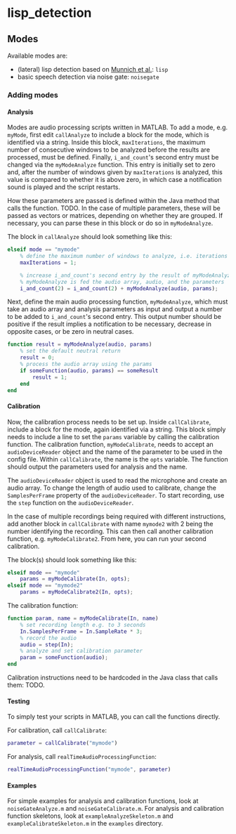 # lisp_detection

## Modes

Available modes are:

* (lateral) lisp detection based on [Munnich et al.](https://github.com/munnich/lateral-lisp): `lisp`
* basic speech detection via noise gate: `noisegate`

### Adding modes

#### Analysis

Modes are audio processing scripts written in MATLAB.
To add a mode, e.g. `myMode`, first edit `callAnalyze` to include a block for the mode, which is identified via a string.
Inside this block, `maxIterations`, the maximum number of consecutive windows to be analyzed before the results are processed, must be defined.
Finally, `i_and_count`'s second entry must be changed via the `myModeAnalyze` function.
This entry is initially set to zero and, after the number of windows given by `maxIterations` is analyzed, this value is compared to whether it is above zero, in which case a notification sound is played and the script restarts.

How these parameters are passed is defined within the Java method that calls the function. TODO.
In the case of multiple parameters, these will be passed as vectors or matrices, depending on whether they are grouped. If necessary, you can parse these in this block or do so in `myModeAnalyze`.

The block in `callAnalyze` should look something like this:

```Matlab
elseif mode == "mymode"
    % define the maximum number of windows to analyze, i.e. iterations of the function to be run before the result is analyzed
    maxIterations = 1;

    % increase i_and_count's second entry by the result of myModeAnalyze
    % myModeAnalyze is fed the audio array, audio, and the parameters
    i_and_count(2) = i_and_count(2) + myModeAnalyze(audio, params);
```

Next, define the main audio processing function, `myModeAnalyze`, which must take an audio array and analysis parameters as input and output a number to be added to `i_and_count`'s second entry.
This output number should be positive if the result implies a notification to be necessary, decrease in opposite cases, or be zero in neutral cases.

```Matlab
function result = myModeAnalyze(audio, params)
    % set the default neutral return
    result = 0;
    % process the audio array using the params
    if someFunction(audio, params) == someResult
        result = 1;
    end
end
```

#### Calibration

Now, the calibration process needs to be set up.
Inside `callCalibrate`, include a block for the mode, again identified via a string.
This block simply needs to include a line to set the `params` variable by calling the calibration function.
The calibration function, `myModeCalibrate`, needs to accept an `audioDeviceReader` object and the name of the parameter to be used in the config file.
Within `callCalibrate`, the name is the `opts` variable.
The function should output the parameters used for analysis and the name.

The `audioDeviceReader` object is used to read the microphone and create an audio array.
To change the length of audio used to calibrate, change the `SamplesPerFrame` property of the `audioDeviceReader`.
To start recording, use the `step` function on the `audioDeviceReader`.

In the case of multiple recordings being required with different instructions, add another block in `callCalibrate` with name `mymode2` with 2 being the number identifying the recording.
This can then call another calibration function, e.g. `myModeCalibrate2`.
From here, you can run your second calibration.

The block(s) should look something like this:

```Matlab
elseif mode == "mymode"
    params = myModeCalibrate(In, opts);
elseif mode == "mymode2"
    params = myModeCalibrate2(In, opts);
```

The calibration function:

```Matlab
function param, name = myModeCalibrate(In, name)
    % set recording length e.g. to 3 seconds
    In.SamplesPerFrame = In.SampleRate * 3;
    % record the audio
    audio = step(In);
    % analyze and set calibration parameter
    param = someFunction(audio);
end
```

Calibration instructions need to be hardcoded in the Java class that calls them:
TODO.

#### Testing

To simply test your scripts in MATLAB, you can call the functions directly.

For calibration, call `callCalibrate`:

```Matlab
parameter = callCalibrate("mymode")
```

For analysis, call `realTimeAudioProcessingFunction`:

```Matlab
realTimeAudioProcessingFunction("mymode", parameter)
```

#### Examples

For simple examples for analysis and calibration functions, look at `noiseGateAnalyze.m` and `noiseGateCalibrate.m`.
For analysis and calibration function skeletons, look at `exampleAnalyzeSkeleton.m` and `exampleCalibrateSkeleton.m` in the `examples` directory.
